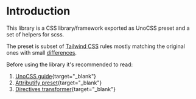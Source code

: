 # Introduction

This library is a CSS library/framework exported as UnoCSS preset and a set of helpers for scss.

The preset is subset of [Tailwind CSS](https://tailwindcss.com/) rules mostly matching the original ones with small [differences](/getting-started/tailwind).

Before using the library it's recommended to read:
1. [UnoCSS guide](https://unocss.dev/guide/){target="_blank"}
2. [Attributify preset](https://unocss.dev/presets/attributify){target="_blank"}
3. [Directives transformer](https://unocss.dev/transformers/directives){target="_blank"}
